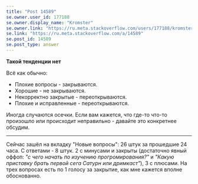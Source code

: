 ```yaml
---
title: "Post 14589"
se.owner.user_id: 177188
se.owner.display_name: "Kromster"
se.owner.link: "https://ru.meta.stackoverflow.com/users/177188/kromster"
se.link: "https://ru.meta.stackoverflow.com/a/14589"
se.post_id: 14589
se.post_type: answer
---
```

<p><strong>Такой тенденции нет</strong></p>
<p>Всё как обычно:</p>
<ul>
<li>Плохие вопросы - закрываются.</li>
<li>Хорошие - не закрываются.</li>
<li>Некорректно закрытые - переоткрываются.</li>
<li>Плохие и исправленные - переоткрываются.</li>
</ul>
<p>Иногда случаются осечки. Если вам кажется, что где-то что-то произошло
или происходит неправильно - давайте это конкретнее обсудим.</p>
<hr />
<p>Сейчас зашёл на вкладку &quot;Новые вопросы&quot;: 26 штук за прошедшие 24 часа. С ответами - 8 штук. 2 с минусами и закрыты (достаточно явный оффоп: <em>&quot;с чего начать по изучению прогромирования?&quot;</em> и <em>&quot;Какую приставку брать первой сега Сатурн или дримкаст&quot;</em>), 3 с плюсами. На трех вопросах есть по 1 голосу за закрытие, как мне кажется вполне обоснованно.</p>
